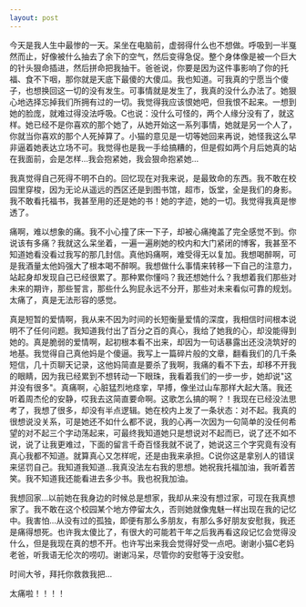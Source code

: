 ```yaml
---
layout: post
---
```


今天是我人生中最惨的一天。呆坐在电脑前，虚弱得什么也不想做。呼吸到一半戛然而止，好像被什么抽去了余下的空气，然后变得急促。整个身体像是被一个巨大的针头狠命插进，然后拼命把我抽干。爸爸说，你要是因为这件事影响了你的托福、食不下咽，那你就是天底下最傻的大傻瓜。我也知道。可我真的宁愿当个傻子，也想换回这一切的没有发生。可事情就是发生了，我真的没什么办法了。她狠心地选择忘掉我们所拥有过的一切。我觉得我应该恨她吧，但我恨不起来。一想到她的脸庞，就难过得没法呼吸。C也说：没什么可怪的，两个人缘分没有了，就这样。她已经不是你喜欢的那个她了，从她开始这一系列事情，她就是另一个人了，你就当你喜欢的那个人死掉算了。小猫的意见是一切等她回来再说，她怪我这么早非逼着她表达立场不可。我觉得也是我一手给搞糟的，但是假如两个月后她真的站在我面前，会是怎样…我会抱紧她，我会狠命抱紧她…

我真觉得自己死得不明不白的。回忆现在对我来说，是最致命的东西。我不敢在校园里穿梭，因为无论从遥远的西区还是到图书馆，超市，饭堂，全是我们的身影。我不敢看托福书，我甚至用的还是她的书！她的字迹，她的一切。我觉得我真是惨透了。

痛啊，难以想象的痛。我不小心撞了床一下子，却被心痛掩盖了完全感觉不到。你说该有多痛？我就这么呆坐着，一遍一遍刷她的校内和大门紧闭的博客，我甚至不知道她看没看过我写的那几封信。真他妈痛啊，难受得无以复加。我想喝醉啊，可是我酒量太他妈强大了根本喝不醉啊。我想做什么事情来转移一下自己的注意力，站起身却发现自己已经很累了。那种累你懂吗？我还想她什么？我想着我们那些对未来的期许，那些誓言，那些什么狗屁永远不分开，那些对未来看似可靠的规划。太痛了，真是无法形容的感觉。

真是短暂的爱情啊，我从来不因为时间的长短衡量爱情的深度，我相信时间根本说明不了任何问题。我知道我付出了百分之百的真心，我给了她我的心，却没能得到她的。真是脆弱的爱情啊，起初根本看不出来，却因为一句话暴露出还没浇筑好的地基。我觉得自己真他妈是个傻逼。我写上一篇碎片般的文章，翻看我们的几千条短信，几十页聊天记录，这他妈简直是要杀了我啊，我痛的看不下去，却移不开我的眼睛，因为我已经累到不想转动一下眼珠，我看着我们的一步一步，她却说"这并没有很多"。真痛啊，心脏猛烈地痉挛，早搏，像坐过山车那样大起大落。我还听着周杰伦的安静，哎我去这简直要命啊。这歌怎么搞的啊？！我现在已经没法思考了，我想了很多，却没有半点逻辑。她在校内上发了一条状态：对不起。我真的很想说没关系，可是她还不如什么都不说，我的心再一次因为一句简单的没任何希望的对不起三个字动荡起来，可最终我知道她只是想说对不起而已，说了还不如不说，说了让我更难过，下面的留言千奇百怪我就不说了，她说这三个字究竟有没有真心我都不知道。就算真心又怎样呢，还是由我来承担。C说你这是拿别人的错误来惩罚自己。我知道我知道…我真没法左右我的思想。她祝我托福加油，我听着苦笑。我不知道我还能看进去多少书。我也祝我加油。

我想回家…以前她在我身边的时候总是想家，我却从来没有想过家，可现在我真想家了。我不敢在这个校园某个地方停留太久，否则她就像鬼魅一样出现在我的记忆中。我害怕…从没有过的孤独，即便有那么多朋友，有那么多好朋友安慰我，我还是痛得想死。也许我太傻比了，有很大的可能若干年之后我再看这段记忆会觉得没什么，但是我现在真的想不开。也许写出来我会觉得好受一点吧。谢谢小猫C老妈老爸，听我语无伦次的唠叨。谢谢冯呆，尽管你的安慰等于没安慰。

时间大爷，拜托你救救我把…

太痛啦！！！！
